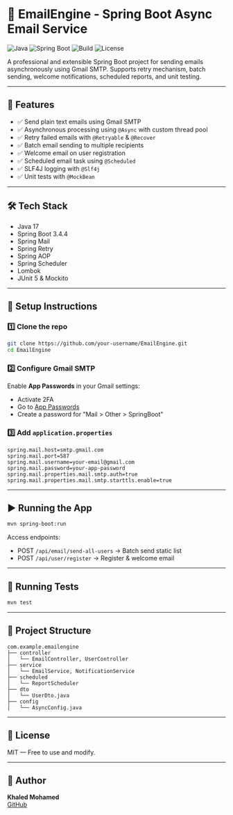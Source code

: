 # 📧 EmailEngine - Spring Boot Async Email Service
![Java](https://img.shields.io/badge/java-17-blue?logo=java)
![Spring Boot](https://img.shields.io/badge/SpringBoot-3.4.4-brightgreen?logo=spring)
![Build](https://img.shields.io/badge/build-passing-brightgreen)
![License](https://img.shields.io/badge/license-MIT-blue.svg)

A professional and extensible Spring Boot project for sending emails asynchronously using Gmail SMTP. Supports retry mechanism, batch sending, welcome notifications, scheduled reports, and unit testing.

---

## 🚀 Features

- ✅ Send plain text emails using Gmail SMTP
- ✅ Asynchronous processing using `@Async` with custom thread pool
- ✅ Retry failed emails with `@Retryable` & `@Recover`
- ✅ Batch email sending to multiple recipients
- ✅ Welcome email on user registration
- ✅ Scheduled email task using `@Scheduled`
- ✅ SLF4J logging with `@Slf4j`
- ✅ Unit tests with `@MockBean`

---

## 🛠️ Tech Stack

- Java 17
- Spring Boot 3.4.4
- Spring Mail
- Spring Retry
- Spring AOP
- Spring Scheduler
- Lombok
- JUnit 5 & Mockito

---

## 🔧 Setup Instructions

### 1️⃣ Clone the repo
```bash
git clone https://github.com/your-username/EmailEngine.git
cd EmailEngine
```

### 2️⃣ Configure Gmail SMTP
Enable **App Passwords** in your Gmail settings:
- Activate 2FA
- Go to [App Passwords](https://myaccount.google.com/apppasswords)
- Create a password for "Mail > Other > SpringBoot"

### 3️⃣ Add `application.properties`
```properties
spring.mail.host=smtp.gmail.com
spring.mail.port=587
spring.mail.username=your-email@gmail.com
spring.mail.password=your-app-password
spring.mail.properties.mail.smtp.auth=true
spring.mail.properties.mail.smtp.starttls.enable=true
```

---

## ▶️ Running the App
```bash
mvn spring-boot:run
```

Access endpoints:
- POST `/api/email/send-all-users` → Batch send static list
- POST `/api/user/register` → Register & welcome email

---

## 🧪 Running Tests
```bash
mvn test
```

---

## 📁 Project Structure
```
com.example.emailengine
├── controller
│   └── EmailController, UserController
├── service
│   └── EmailService, NotificationService
├── scheduled
│   └── ReportScheduler
├── dto
│   └── UserDto.java
├── config
│   └── AsyncConfig.java
```

---

## 🌟 License
MIT — Free to use and modify.

---

## 💼 Author
**Khaled Mohamed**  
[GitHub](https://github.com/kmohammed99?tab=repositories)

